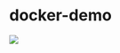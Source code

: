 # docker-demo
![](https://github.com/tricaoktek/docker-demo/workflows/.github/workflows/test-workflow.yaml/badge.svg)
